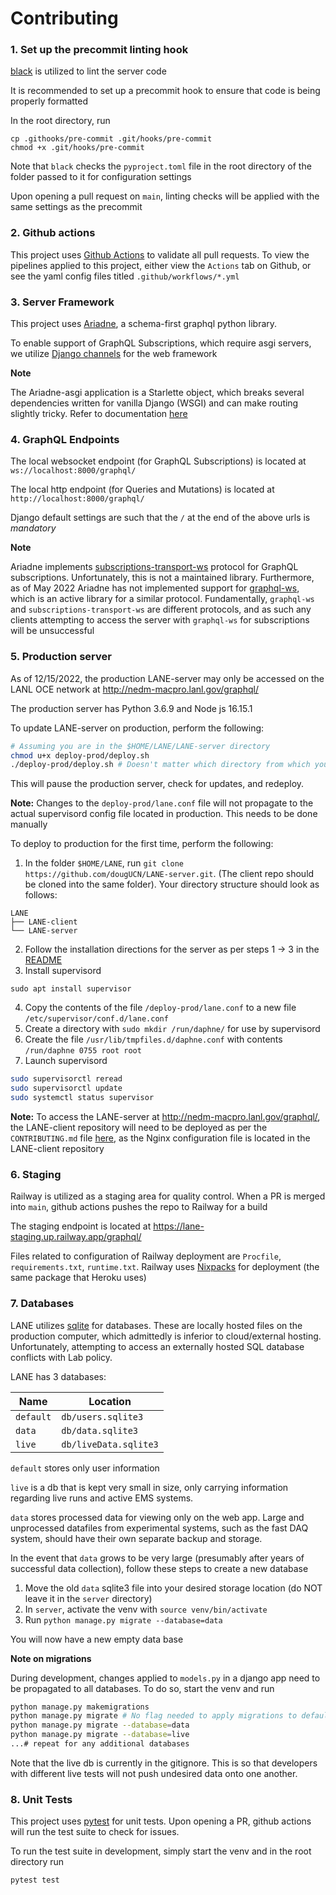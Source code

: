 # Contributing

### 1. Set up the precommit linting hook

[black](https://black.readthedocs.io/en/stable/) is utilized to lint the server code

It is recommended to set up a precommit hook to ensure that code is being properly formatted

In the root directory, run

```
cp .githooks/pre-commit .git/hooks/pre-commit
chmod +x .git/hooks/pre-commit
```

Note that `black` checks the `pyproject.toml` file in the root directory of the folder passed to it for configuration settings

Upon opening a pull request on `main`, linting checks will be applied with the same settings as the precommit

### 2. Github actions

This project uses [Github Actions](https://docs.github.com/en/actions) to validate all pull requests. To view the pipelines applied to this project, either view the `Actions` tab on Github, or see the yaml config files titled `.github/workflows/*.yml`

### 3. Server Framework

This project uses [Ariadne](https://ariadnegraphql.org/), a schema-first graphql python library.

To enable support of GraphQL Subscriptions, which require asgi servers, we utilize [Django channels](https://channels.readthedocs.io/en/stable/) for the web framework

**Note**

The Ariadne-asgi application is a Starlette object, which breaks several dependencies written for vanilla Django (WSGI) and can make routing slightly tricky. Refer to documentation [here](https://www.starlette.io/)

### 4. GraphQL Endpoints

The local websocket endpoint (for GraphQL Subscriptions) is located at `ws://localhost:8000/graphql/`

The local http endpoint (for Queries and Mutations) is located at `http://localhost:8000/graphql/`

Django default settings are such that the `/` at the end of the above urls is _mandatory_

**Note**

Ariadne implements [subscriptions-transport-ws](https://github.com/apollographql/subscriptions-transport-ws/blob/master/PROTOCOL.md) protocol for GraphQL subscriptions. Unfortunately, this is not a maintained library. Furthermore, as of May 2022 Ariadne has not implemented support for [graphql-ws](https://github.com/enisdenjo/graphql-ws), which is an active library for a similar protocol. Fundamentally, `graphql-ws` and `subscriptions-transport-ws` are different protocols, and as such any clients attempting to access the server with `graphql-ws` for subscriptions will be unsuccessful

### 5. Production server

As of 12/15/2022, the production LANE-server may only be accessed on the LANL OCE network at http://nedm-macpro.lanl.gov/graphql/

The production server has Python 3.6.9 and Node js 16.15.1

To update LANE-server on production, perform the following:

```bash
# Assuming you are in the $HOME/LANE/LANE-server directory
chmod u+x deploy-prod/deploy.sh
./deploy-prod/deploy.sh # Doesn't matter which directory from which you call deploy.sh
```

This will pause the production server, check for updates, and redeploy.

**Note:** Changes to the `deploy-prod/lane.conf` file will not propagate to the actual supervisord config file located in production. This needs to be done manually

To deploy to production for the first time, perform the following:

1. In the folder `$HOME/LANE`, run `git clone https://github.com/dougUCN/LANE-server.git`. (The client repo should be cloned into the same folder). Your directory structure should look as follows:

```
LANE
├── LANE-client
└── LANE-server
```

2. Follow the installation directions for the server as per steps 1 -> 3 in the [README](README.md)
3. Install supervisord

```
sudo apt install supervisor
```

4. Copy the contents of the file `/deploy-prod/lane.conf` to a new file `/etc/supervisor/conf.d/lane.conf`
5. Create a directory with `sudo mkdir /run/daphne/` for use by supervisord
6. Create the file `/usr/lib/tmpfiles.d/daphne.conf` with contents `/run/daphne 0755 root root`
7. Launch supervisord

```bash
sudo supervisorctl reread
sudo supervisorctl update
sudo systemctl status supervisor
```

**Note:** To access the LANE-server at http://nedm-macpro.lanl.gov/graphql/, the LANE-client repository will need to be deployed as per the `CONTRIBUTING.md` file [here](https://github.com/dougUCN/LANE-client), as the Nginx configuration file is located in the LANE-client repository

### 6. Staging

Railway is utilized as a staging area for quality control. When a PR is merged into `main`, github actions pushes the repo to Railway for a build

The staging endpoint is located at https://lane-staging.up.railway.app/graphql/

Files related to configuration of Railway deployment are `Procfile`, `requirements.txt`, `runtime.txt`. Railway uses [Nixpacks](https://nixpacks.com/docs/getting-started) for deployment (the same package that Heroku uses)

### 7. Databases

LANE utilizes [sqlite](https://www.sqlite.org/index.html) for databases. These are locally hosted files on the production computer, which admittedly is inferior to cloud/external hosting. Unfortunately, attempting to access an externally hosted SQL database conflicts with Lab policy.

LANE has 3 databases:

| Name      | Location              |
| --------- | --------------------- |
| `default` | `db/users.sqlite3`    |
| `data`    | `db/data.sqlite3`     |
| `live`    | `db/liveData.sqlite3` |

`default` stores only user information

`live` is a db that is kept very small in size, only carrying information regarding live runs and active EMS systems.

`data` stores processed data for viewing only on the web app. Large and unprocessed datafiles from experimental systems, such as the fast DAQ system, should have their own separate backup and storage.

In the event that `data` grows to be very large (presumably after years of successful data collection), follow these steps to create a new database

1. Move the old `data` sqlite3 file into your desired storage location (do NOT leave it in the `server` directory)
2. In `server`, activate the venv with `source venv/bin/activate`
3. Run `python manage.py migrate --database=data`

You will now have a new empty data base

**Note on migrations**

During development, changes applied to `models.py` in a django app need to be propagated to all databases. To do so, start the venv and run

```bash
python manage.py makemigrations
python manage.py migrate # No flag needed to apply migrations to default
python manage.py migrate --database=data
python manage.py migrate --database=live
...# repeat for any additional databases
```

Note that the live db is currently in the gitignore. This is so that developers with different live tests will not push undesired data onto one another.

### 8. Unit Tests

This project uses [pytest](https://docs.pytest.org/en/7.1.x/) for unit tests. Upon opening a PR, github actions will run the test suite to check for issues.

To run the test suite in development, simply start the venv and in the root directory run

```bash
pytest test
```

###
